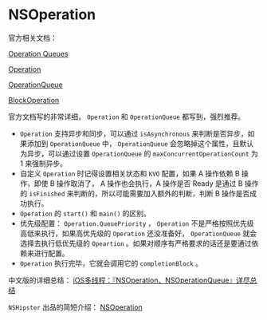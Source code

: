 # NSOperation

官方相关文档：

[Operation Queues](https://developer.apple.com/library/archive/documentation/General/Conceptual/ConcurrencyProgrammingGuide/OperationObjects/OperationObjects.html)

[Operation](https://developer.apple.com/documentation/foundation/operation)

[OperationQueue](https://developer.apple.com/documentation/foundation/operationqueue)

[BlockOperation](https://developer.apple.com/documentation/foundation/blockoperation)

官方文档写的非常详细， `Operation` 和 `OperationQueue` 都写到，强烈推荐。

- `Operation` 支持异步和同步，可以通过 `isAsynchronous` 来判断是否异步，如果添加到 `OperationQueue` 中， `OperationQueue` 会忽略掉这个属性，且默认为异步，可以通过设置 `OperationQueue` 的 `maxConcurrentOperationCount` 为 1 来强制异步。
- 自定义 `Operation` 时记得设置相关状态和 `KVO` 配置，如果 A 操作依赖 B 操作，即使 B 操作取消了， A 操作也会执行，A 操作是否 Ready 是通过 B 操作的 `isFinished` 来判断的，所以可能需要加入额外的判断，判断 B 操作是否成功执行。
- `Operation` 的 `start()` 和 `main()` 的区别。
- 优先级配置： `Operation.QueuePriority` ， `Operation` 不是严格按照优先级高低来执行，如果高优先级的 `Operation` 还没准备好， `OperationQueue` 就会选择去执行低优先级的 `Opeartion` 。如果对顺序有严格要求的话还是要通过依赖来进行配置。
- `Operation` 执行完毕，它就会调用它的 `completionBlock` 。

中文版的详细总结：
[iOS多线程：『NSOperation、NSOperationQueue』详尽总结](https://juejin.im/post/6844903570467192845)

`NSHipster` 出品的简短介绍：
[NSOperation](https://nshipster.com/nsoperation/)